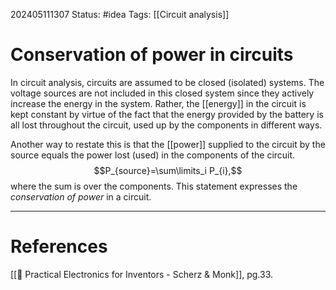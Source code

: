 202405111307
Status: #idea
Tags: [[Circuit analysis]]

# Conservation of power in circuits

In circuit analysis, circuits are assumed to be closed (isolated) systems. The voltage sources are not included in this closed system since they actively increase the energy in the system. Rather, the [[energy]] in the circuit is kept constant by virtue of the fact that the energy provided by the battery is all lost throughout the circuit, used up by the components in different ways. 

Another way to restate this is that the [[power]] supplied to the circuit by the source equals the power lost (used) in the components of the circuit.
$$P_{source}=\sum\limits_i P_{i},$$
where the sum is over the components. This statement expresses the *conservation of power* in a circuit.

___
# References
[[📕 Practical Electronics for Inventors - Scherz & Monk]], pg.33.